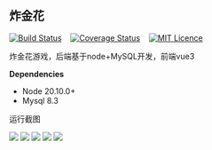 ## 炸金花 &nbsp;&nbsp;

[![Build Status](https://travis-ci.org/mailgyc/doudizhu.svg?branch=master)](https://travis-ci.org/mailgyc) &nbsp;&nbsp;
[![Coverage Status](https://coveralls.io/repos/github/mailgyc/doudizhu/badge.svg?branch=master)](https://coveralls.io/github/mailgyc/doudizhu?branch=master) &nbsp;&nbsp;
[![MIT Licence](https://badges.frapsoft.com/os/mit/mit.svg?v=103)](https://opensource.org/licenses/mit-license.php)

炸金花游戏，后端基于node+MySQL开发，前端vue3

**Dependencies**

- Node 20.10.0+
- Mysql 8.3

运行截图

![](https://coderjcy.cn/static/run1.png)
![](https://coderjcy.cn/static/run2.png)
![](https://coderjcy.cn/static/run3.png)
![](https://coderjcy.cn/static/run4.png)
![](https://coderjcy.cn/static/run5.png)
